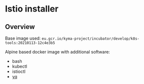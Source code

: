 # Istio installer

## Overview
Base image used: `eu.gcr.io/kyma-project/incubator/develop/k8s-tools:20210113-12c4e3b5`

Alpine based docker image with additional software:
- bash
- kubectl
- istioctl
- [yq](https://github.com/mikefarah/yq)

